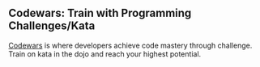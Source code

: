 ## Codewars: Train with Programming Challenges/Kata
[Codewars](www.codewars.com) is where developers achieve code mastery through challenge. Train on kata in the dojo and reach your highest potential.
